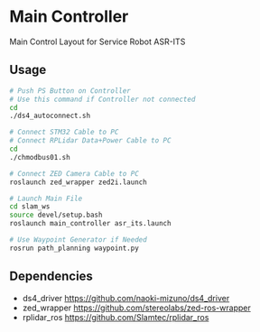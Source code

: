 # Main Controller
Main Control Layout for Service Robot ASR-ITS

## Usage
```bash
# Push PS Button on Controller
# Use this command if Controller not connected
cd
./ds4_autoconnect.sh

# Connect STM32 Cable to PC
# Connect RPLidar Data+Power Cable to PC
cd 
./chmodbus01.sh

# Connect ZED Camera Cable to PC
roslaunch zed_wrapper zed2i.launch

# Launch Main File
cd slam_ws
source devel/setup.bash
roslaunch main_controller asr_its.launch

# Use Waypoint Generator if Needed
rosrun path_planning waypoint.py
```

## Dependencies
- ds4_driver https://github.com/naoki-mizuno/ds4_driver
- zed_wrapper https://github.com/stereolabs/zed-ros-wrapper
- rplidar_ros https://github.com/Slamtec/rplidar_ros
